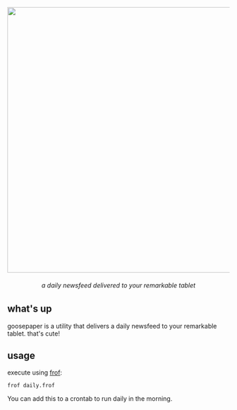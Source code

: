 <p align=center><img align=center src='https://user-images.githubusercontent.com/693511/76271213-1eaf5680-624e-11ea-95c6-2eb490e0eef6.png' width=600 /></p>
<h6 align=center>a daily newsfeed delivered to your remarkable tablet</h6>


## what's up

goosepaper is a utility that delivers a daily newsfeed to your remarkable tablet. that's cute!

## usage

execute using [frof](https://github.com/j6k4m8/frof):

```shell
frof daily.frof
```

You can add this to a crontab to run daily in the morning.


